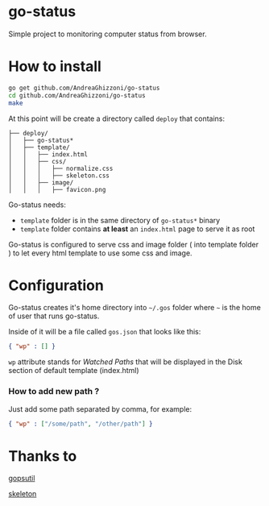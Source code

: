 # go-status
Simple project to monitoring computer status from browser.

# How to install
```bash
go get github.com/AndreaGhizzoni/go-status
cd github.com/AndreaGhizzoni/go-status
make
```

At this point will be create a directory called `deploy` that contains:
```
├── deploy/
│   ├── go-status*
│   ├── template/
│   │   ├── index.html
│   │   ├── css/
│   │   │   ├── normalize.css
│   │   │   ├── skeleton.css 
│   │   ├── image/
│   │   │   ├── favicon.png

```

Go-status needs:
- `template` folder is in the same directory of `go-status*` binary
- `template` folder contains **at least** an `index.html` page to serve it as
  root

Go-status is configured to serve css and image folder ( into template folder )
to let every html template to use some css and image.

# Configuration
Go-status creates it's home directory into `~/.gos` folder where `~` is the home
of user that runs go-status.

Inside of it will be a file called `gos.json` that looks like this:
```json
{ "wp" : [] }
```
`wp` attribute stands for *Watched Paths* that will be displayed in the Disk
section of default template (index.html)

### How to add new path ?
Just add some path separated by comma, for example:
```json
{ "wp" : ["/some/path", "/other/path"] }
```

# Thanks to
[gopsutil](https://github.com/shirou/gopsutil)

[skeleton](http://getskeleton.com/)
